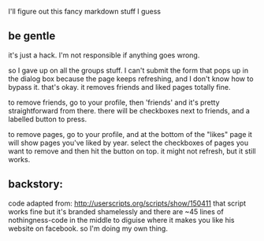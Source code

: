I'll figure out this fancy markdown stuff I guess

be gentle
-
it's just a hack. I'm not responsible if anything goes wrong. 

so I gave up on all the groups stuff. I can't submit the form that pops up in the dialog box because the page keeps refreshing, and I don't know how to bypass it. that's okay. it removes friends and liked pages totally fine.

to remove friends, go to your profile, then 'friends' and it's pretty straightforward from there. there will be checkboxes next to friends, and a labelled button to press.

to remove pages, go to your profile, and at the bottom of the "likes" page it will show pages you've liked by year. select the checkboxes of pages you want to remove and then hit the button on top. it might not refresh, but it still works.

backstory:
-
code adapted from: http://userscripts.org/scripts/show/150411
that script works fine but it's branded shamelessly and there are ~45 lines of nothingness-code in the middle to diguise where it makes you like his website on facebook. so I'm doing my own thing.
